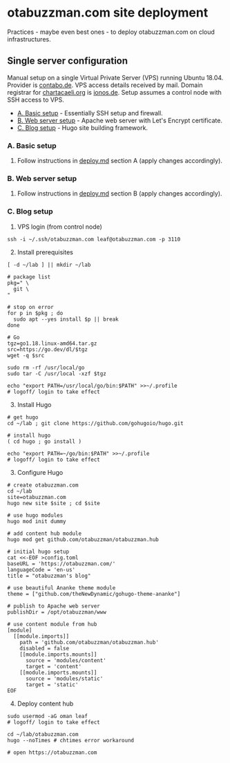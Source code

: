# otabuzzman.com site deployment

Practices - maybe even best ones - to deploy otabuzzman.com on cloud infrastructures.

## Single server configuration

Manual setup on a single Virtual Private Server (VPS) running Ubuntu 18.04. Provider is [contabo.de](https://contabo.de/). VPS access details received by mail. Domain registrar for [chartacaeli.org](https://www.whois.com/whois/chartacaeli.org) is [ionos.de](https://www.ionos.de/). Setup assumes a control node with SSH access to VPS.

* [A. Basic setup](#A-Basic-setup) - Essentially SSH setup and firewall.<br>
* [B. Web server setup](#B-Web-server-setup) - Apache web server with Let's Encrypt certificate.
* [C. Blog setup](#C-Blog-setup) - Hugo site building framework.

### A. Basic setup

1. Follow instructions in [deploy.md](https://github.com/otabuzzman/chartacaeli-web/blob/master/deploy.md) section A (apply changes accordingly).

### B. Web server setup

1. Follow instructions in [deploy.md](https://github.com/otabuzzman/chartacaeli-web/blob/master/deploy.md) section B (apply changes accordingly).

### C. Blog setup

1. VPS login (from control node)
  ```
  ssh -i ~/.ssh/otabuzzman.com leaf@otabuzzman.com -p 3110
  ```

2. Install prerequisites
  ```
  [ -d ~/lab ] || mkdir ~/lab

  # package list
  pkg=" \
    git \
  "

  # stop on error
  for p in $pkg ; do
    sudo apt --yes install $p || break
  done

  # Go
  tgz=go1.18.linux-amd64.tar.gz
  src=https://go.dev/dl/$tgz
  wget -q $src

  sudo rm -rf /usr/local/go
  sudo tar -C /usr/local -xzf $tgz

  echo "export PATH=/usr/local/go/bin:$PATH" >>~/.profile
  # logoff/ login to take effect
  ```

3. Install Hugo
  ```
  # get hugo
  cd ~/lab ; git clone https://github.com/gohugoio/hugo.git

  # install hugo
  ( cd hugo ; go install )

  echo "export PATH=~/go/bin:$PATH" >>~/.profile
  # logoff/ login to take effect
  ```

3. Configure Hugo
  ```
  # create otabuzzman.com
  cd ~/lab
  site=otabuzzman.com
  hugo new site $site ; cd $site

  # use hugo modules
  hugo mod init dummy

  # add content hub module
  hugo mod get github.com/otabuzzman/otabuzzman.hub

  # initial hugo setup
  cat <<-EOF >config.toml
  baseURL = 'https://otabuzzman.com/'
  languageCode = 'en-us'
  title = "otabuzzman's blog"

  # use beautiful Ananke theme module
  theme = ["github.com/theNewDynamic/gohugo-theme-ananke"]

  # publish to Apache web server
  publishDir = /opt/otabuzzman/www

  # use content module from hub
  [module]
    [[module.imports]]
      path = 'github.com/otabuzzman/otabuzzman.hub'
      disabled = false
      [[module.imports.mounts]]
        source = 'modules/content'
        target = 'content'
      [[module.imports.mounts]]
        source = 'modules/static'
        target = 'static'
  EOF
  ```

4. Deploy content hub
  ```
  sudo usermod -aG oman leaf
  # logoff/ login to take effect

  cd ~/lab/otabuzzman.com
  hugo --noTimes # chtimes error workaround

  # open https://otabuzzman.com
  ```
